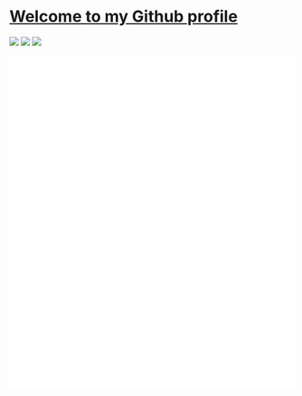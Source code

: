 # [Welcome to my Github profile](https://github.com/IlNevioIl)

![](https://komarev.com/ghpvc/?username=IlNevioIl) 
![](https://img.shields.io/discord/827846911666290698?color=blue&label=Discord) 
![](https://img.shields.io/youtube/channel/subscribers/UCXwEn5LqjeZhQZ4NSHY3p2Q?label=_bt&style=social) 

![](https://github.com/IlNevioIl/stats/blob/master/generated/overview.svg)
![](https://github.com/IlNevioIl/stats/blob/master/generated/languages.svg)

</a>

